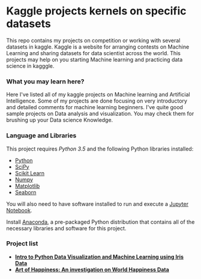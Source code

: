 # Kaggle projects kernels on specific datasets 
This repo contains my projects on competition or working with several datasets in kaggle. Kaggle is a website for arranging contests on Machine Learning and sharing datasets for data scientist across the world. This projects may help on you starting Machine learning and practicing data science in kagggle. 

### What you may learn here?
Here I've listed all of my kaggle projects on Machine learning and Artificial Intelligence. Some of my projects are done focusing on very introductory and detailed comments for machine learning beginners. I've quite good sample projects on Data analysis and visualization. You may check them for brushing up your Data science Knowledge. 

### Language and Libraries 
This project requires *Python 3.5* and the following Python libraries installed:
- [Python](https://www.python.org/)
- [SciPy](http://www.scipy.org/)
- [Scikit Learn](http://scikit-learn.org)
- [Numpy](http://www.numpy.org/)
- [Matplotlib](https://matplotlib.org/)
- [Seaborn](http://seaborn.pydata.org/)

You will also need to have software installed to run and execute a [Jupyter Notebook](http://jupyter.org/).

Install [Anaconda](https://www.continuum.io/downloads), a pre-packaged Python distribution that contains all of the necessary libraries and software for this project.

### Project list
- [**Intro to Python Data Visualization and Machine Learning using Iris Data**](https://github.com/rabiulcste/Kaggle-Kernels-ML/tree/master/Iris%20Species%20Data)
- [**Art of Happiness: An investigation on World Happiness Data**](https://github.com/rabiulcste/Kaggle-Kernels-ML/tree/master/World%20Happiness%20Data)

